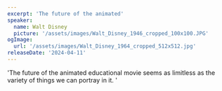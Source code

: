 ```yaml
---
excerpt: 'The future of the animated'
speaker:
  name: Walt Disney
  picture: '/assets/images/Walt_Disney_1946_cropped_100x100.JPG'
ogImage:
  url: '/assets/images/Walt_Disney_1964_cropped_512x512.jpg'
releaseDate: '2024-04-11'
---
```


'The future of the animated educational movie seems as limitless as the variety of things we can portray in it.'
